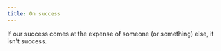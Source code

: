 ```yaml
---
title: On success
---
```


If our success comes at the expense of someone (or something) else, it isn't success.
